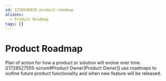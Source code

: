 ```yaml
---
id: 1728540835-product-roadmap
aliases:
  - Product Roadmap
tags: []
---
```

# Product Roadmap

Plan of action for how a product or solution will evolve over time. [[1728527555-scrum#Product Owner|Product Owner]] use roadmaps to outline future product functionality and when new feature will be released. 
